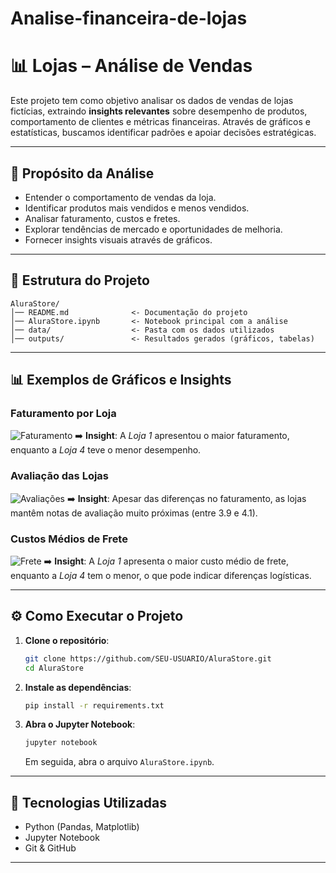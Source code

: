 ﻿# Analise-financeira-de-lojas

# 📊 Lojas – Análise de Vendas

Este projeto tem como objetivo analisar os dados de vendas de lojas fictícias, extraindo **insights relevantes** sobre desempenho de produtos, comportamento de clientes e métricas financeiras.
Através de gráficos e estatísticas, buscamos identificar padrões e apoiar decisões estratégicas.

---

## 🎯 Propósito da Análise

* Entender o comportamento de vendas da loja.
* Identificar produtos mais vendidos e menos vendidos.
* Analisar faturamento, custos e fretes.
* Explorar tendências de mercado e oportunidades de melhoria.
* Fornecer insights visuais através de gráficos.

---

## 📂 Estrutura do Projeto

```
AluraStore/
│── README.md              <- Documentação do projeto
│── AluraStore.ipynb       <- Notebook principal com a análise
│── data/                  <- Pasta com os dados utilizados
│── outputs/               <- Resultados gerados (gráficos, tabelas)
```

---

## 📊 Exemplos de Gráficos e Insights

### Faturamento por Loja

![Faturamento](faturamento.png)
➡️ **Insight**: A *Loja 1* apresentou o maior faturamento, enquanto a *Loja 4* teve o menor desempenho.

### Avaliação das Lojas

![Avaliações](avaliacoes.png)
➡️ **Insight**: Apesar das diferenças no faturamento, as lojas mantêm notas de avaliação muito próximas (entre 3.9 e 4.1).

### Custos Médios de Frete

![Frete](frete.png)
➡️ **Insight**: A *Loja 1* apresenta o maior custo médio de frete, enquanto a *Loja 4* tem o menor, o que pode indicar diferenças logísticas.

---

## ⚙️ Como Executar o Projeto

1. **Clone o repositório**:

   ```bash
   git clone https://github.com/SEU-USUARIO/AluraStore.git
   cd AluraStore
   ```

2. **Instale as dependências**:

   ```bash
   pip install -r requirements.txt
   ```

3. **Abra o Jupyter Notebook**:

   ```bash
   jupyter notebook
   ```

   Em seguida, abra o arquivo `AluraStore.ipynb`.

---

## 🚀 Tecnologias Utilizadas

* Python (Pandas, Matplotlib)
* Jupyter Notebook
* Git & GitHub

---

